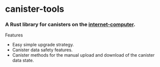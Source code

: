 #  canister-tools

### A Rust library for canisters on the [internet-computer](https://internetcomputer.org).

Features
* Easy simple upgrade strategy.
* Canister data safety features.
* Canister methods for the manual upload and download of the canister data state.
